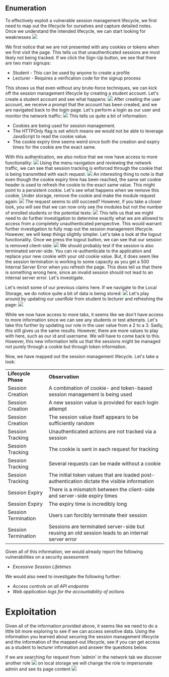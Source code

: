 
## Enumeration
To effectively exploit a vulnerable session management lifecycle, we first need to map out the lifecycle for ourselves and capture detailed notes. Once we understand the intended lifecycle, we can start looking for weaknesses
	![](Pasted%20image%2020241127143210.png)

We first notice that we are not presented with any cookies or tokens when we first visit the page. This tells us that unauthenticated sessions are most likely not being tracked. If we click the Sign-Up button, we see that there are two main signups:
- Student - This can be used by anyone to create a profile
- Lecturer - Requires a verification code for the signup process

This shows us that even without any brute-force techniques, we can kick off the session management lifecycle by creating a student account. Let's create a student account and see what happens:
	![](Pasted%20image%2020241127143406.png)
After creating the user account, we receive a prompt that the account has been created, and we are navigated back to the login page. Let's perform a login as our user and monitor the network traffic:
	![](Pasted%20image%2020241127143559.png)
This tells us quite a bit of information:
- Cookies are being used for session management.
- The HTTPOnly flag is set which means we would not be able to leverage JavaScript to read the cookie value.
- The cookie expiry time seems weird since both the creation and expiry times for the cookie are the exact same.

With this authentication, we also notice that we now have access to more functionality:
	![](Pasted%20image%2020241127144002.png)
Using the menu navigation and reviewing the network traffic, we can see that session tracking is enforced through the cookie that is being transmitted with each request:
	![](Pasted%20image%2020241127144218.png)
An interesting thing to note is that even though the cookie expiry time has been reached, the same set cookie header is used to refresh the cookie to the exact same value. This might point to a persistent cookie. Let's see what happens when we remove this cookie. Under storage, remove the cookie and make the module request again:
	![](Pasted%20image%2020241127144424.png)
The request seems to still succeed? However, if you take a closer look, you will see that we can now only see the modules but not the number of enrolled students or the potential tests:
	![](Pasted%20image%2020241127144508.png)
This tells us that we might need to do further investigation to determine exactly what we are allowed to access from a completely unauthenticated perspective. This would warrant further investigation to fully map out the session management lifecycle. However, we will keep things slightly simpler. Let's take a look at the logout functionality. Once we press the logout button, we can see that our session is removed client-side:
	![](Pasted%20image%2020241127144539.png)
We should probably test if the session is also terminated server-side. You can re-authenticate to the application and replace your new cookie with your old cookie value. But, it does seem like the session termination is working to some capacity as you get a 500 Internal Server Error when you refresh the page. This does tell us that there is something wrong here, since an invalid session should not lead to an internal server error. Let's investigate.

Let's revisit some of our previous claims here. If we navigate to the Local Storage, we do notice quite a bit of data is being stored:
	![](Pasted%20image%2020241127144833.png)
Let's play around by updating our *userRole* from student to lecturer and refreshing the page:
	![](Pasted%20image%2020241127144910.png)
	
While we now have access to more tabs, it seems like we don't have access to more information since we can see any students or test attempts. Let's take this further by updating our role in the user value from a 2 to a 3. Sadly, this still gives us the same results. However, there are more values to play with here, such as our id and username. We will have to come back to this. However, this new information tells us that the sessions might be managed not purely through a cookie but through token information.

Now, we have mapped out the session management lifecycle. Let's take a look:

|                     |                                                                                                  |
| ------------------- | ------------------------------------------------------------------------------------------------ |
| **Lifecycle Phase** | **Observation**                                                                                  |
| Session Creation    | A combination of cookie- and token-based session management is being used                        |
| Session Creation    | A new session value is provided for each login attempt                                           |
| Session Creation    | The session value itself appears to be sufficiently random                                       |
| Session Tracking    | Unauthenticated actions are not tracked via a session                                            |
| Session Tracking    | The cookie is sent in each request for tracking                                                  |
| Session Tracking    | Several requests can be made without a cookie                                                    |
| Session Tracking    | The initial token values that are loaded post-authentication dictate the visible information     |
| Session Expiry      | There is a mismatch between the client-side and server-side expiry times                         |
| Session Expiry      | The expiry time is incredibly long                                                               |
| Session Termination | Users can forcibly terminate their session                                                       |
| Session Termination | Sessions are terminated server-side but reusing an old session leads to an internal server error |

Given all of this information, we would already report the following vulnerabilities on a security assessment:
- *Excessive Session Lifetimes*

We would also need to investigate the following further:
- *Access controls on all API endpoints*
- *Web application logs for the accountability of actions*

# Exploitation
Given all of the information provided above, it seems like we need to do a little bit more exploring to see if we can access sensitive data. Using the information you learned about securing the session management lifecycle and the information of the mapped-out lifecycle, see if you can get access as a student to lecturer information and answer the questions below.

if we are searching for request from 'admin' in the network tab we discover another role
	![](Pasted%20image%2020241127154544.png)
on local storage we will change the role to impersonate admin and see its page content
	![](Pasted%20image%2020241127154412.png)


